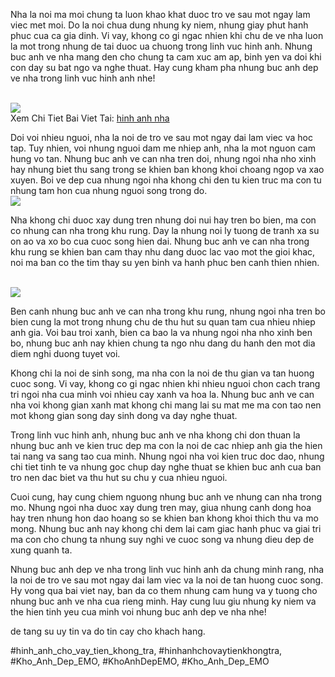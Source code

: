 <p>Nha la noi ma moi chung ta luon khao khat duoc tro ve sau mot ngay lam viec met moi. Do la noi chua dung nhung ky niem, nhung giay phut hanh phuc cua ca gia dinh. Vi vay, khong co gi ngac nhien khi chu de ve nha luon la mot trong nhung de tai duoc ua chuong trong linh vuc hinh anh. Nhung buc anh ve nha mang den cho chung ta cam xuc am ap, binh yen va doi khi con day su bat ngo va nghe thuat. Hay cung kham pha nhung buc anh dep ve nha trong linh vuc hinh anh nhe!</p><br><img src="https://khoanhdepemo.com/wp-content/uploads/2024/12/anh-nha-dep.webp"></br>
Xem Chi Tiet Bai Viet Tai: <a href="https://khoanhdepemo.com/anh-nha-dep/">hinh anh nha</a><p>Doi voi nhieu nguoi, nha la noi de tro ve sau mot ngay dai lam viec va hoc tap. Tuy nhien, voi nhung nguoi dam me nhiep anh, nha la mot nguon cam hung vo tan. Nhung buc anh ve can nha tren doi, nhung ngoi nha nho xinh hay nhung biet thu sang trong se khien ban khong khoi choang ngop va xao xuyen. Boi ve dep cua nhung ngoi nha khong chi den tu kien truc ma con tu nhung tam hon cua nhung nguoi song trong do.<br><img src="https://khoanhdepemo.com/wp-content/uploads/2024/12/image-2511.png"></br><p>Nha khong chi duoc xay dung tren nhung doi nui hay tren bo bien, ma con co nhung can nha trong khu rung. Day la nhung noi ly tuong de tranh xa su on ao va xo bo cua cuoc song hien dai. Nhung buc anh ve can nha trong khu rung se khien ban cam thay nhu dang duoc lac vao mot the gioi khac, noi ma ban co the tim thay su yen binh va hanh phuc ben canh thien nhien.</p><br><img src="https://khoanhdepemo.com/wp-content/uploads/2024/12/image-2509-1024x576.png"></br><p>Ben canh nhung buc anh ve can nha trong khu rung, nhung ngoi nha tren bo bien cung la mot trong nhung chu de thu hut su quan tam cua nhieu nhiep anh gia. Voi bau troi xanh, bien ca bao la va nhung ngoi nha nho xinh ben bo, nhung buc anh nay khien chung ta ngo nhu dang du hanh den mot dia diem nghi duong tuyet voi.<p>Khong chi la noi de sinh song, ma nha con la noi de thu gian va tan huong cuoc song. Vi vay, khong co gi ngac nhien khi nhieu nguoi chon cach trang tri ngoi nha cua minh voi nhieu cay xanh va hoa la. Nhung buc anh ve can nha voi khong gian xanh mat khong chi mang lai su mat me ma con tao nen mot khong gian song day sinh dong va day nghe thuat.</p><p>Trong linh vuc hinh anh, nhung buc anh ve nha khong chi don thuan la nhung buc anh ve kien truc dep ma con la noi de cac nhiep anh gia the hien tai nang va sang tao cua minh. Nhung ngoi nha voi kien truc doc dao, nhung chi tiet tinh te va nhung goc chup day nghe thuat se khien buc anh cua ban tro nen dac biet va thu hut su chu y cua nhieu nguoi.<p>Cuoi cung, hay cung chiem nguong nhung buc anh ve nhung can nha trong mo. Nhung ngoi nha duoc xay dung tren may, giua nhung canh dong hoa hay tren nhung hon dao hoang so se khien ban khong khoi thich thu va mo mong. Nhung buc anh nay khong chi dem lai cam giac hanh phuc va giai tri ma con cho chung ta nhung suy nghi ve cuoc song va nhung dieu dep de xung quanh ta.</p><p>Nhung buc anh dep ve nha trong linh vuc hinh anh da chung minh rang, nha la noi de tro ve sau mot ngay dai lam viec va la noi de tan huong cuoc song. Hy vong qua bai viet nay, ban da co them nhung cam hung va y tuong cho nhung buc anh ve nha cua rieng minh. Hay cung luu giu nhung ky niem va the hien tinh yeu cua minh voi nhung buc anh dep ve nha nhe!</p><p>de tang su uy tin va do tin cay cho khach hang.</p>
#hinh_anh_cho_vay_tien_khong_tra, #hinhanhchovaytienkhongtra, #Kho_Anh_Dep_EMO, #KhoAnhDepEMO, #Kho_Anh_Dep_EMO

